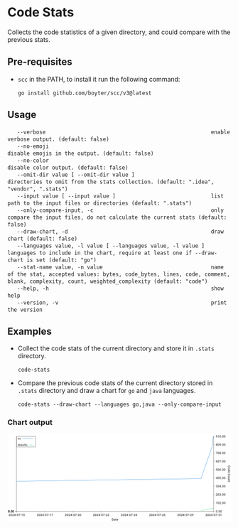 # Code Stats

Collects the code statistics of a given directory, and could compare with the previous stats.

## Pre-requisites

- `scc` in the PATH, to install it run the following command:
  ```shell
  go install github.com/boyter/scc/v3@latest
  ```
  
## Usage

```text
   --verbose                                                    enable verbose output. (default: false)
   --no-emoji                                                   disable emojis in the output. (default: false)
   --no-color                                                   disable color output. (default: false)
   --omit-dir value [ --omit-dir value ]                        directories to omit from the stats collection. (default: ".idea", "vendor", ".stats")
   --input value [ --input value ]                              list path to the input files or directories (default: ".stats")
   --only-compare-input, -c                                     only compare the input files, do not calculate the current stats (default: false)
   --draw-chart, -d                                             draw chart (default: false)
   --languages value, -l value [ --languages value, -l value ]  languages to include in the chart, require at least one if --draw-chart is set (default: "go")
   --stat-name value, -n value                                  name of the stat, accepted values: bytes, code_bytes, lines, code, comment, blank, complexity, count, weighted_complexity (default: "code")
   --help, -h                                                   show help
   --version, -v                                                print the version
```

## Examples

- Collect the code stats of the current directory and store it in `.stats` directory.
  ```shell
  code-stats
  ```
  
- Compare the previous code stats of the current directory stored in `.stats` directory and draw a chart for `go` and `java` languages.
  ```shell
  code-stats --draw-chart --languages go,java --only-compare-input
  ```

### Chart output

![chart](example.png)



